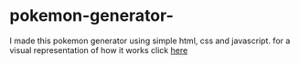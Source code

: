 # pokemon-generator-
I made this pokemon generator using simple html, css and javascript. for a visual representation of how it works click <a href="https://pokemon-random-generator.netlify.app/" target="_blank">here</a>
